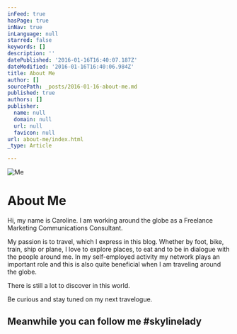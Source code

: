 ```yaml
---
inFeed: true
hasPage: true
inNav: true
inLanguage: null
starred: false
keywords: []
description: ''
datePublished: '2016-01-16T16:40:07.187Z'
dateModified: '2016-01-16T16:40:06.984Z'
title: About Me
author: []
sourcePath: _posts/2016-01-16-about-me.md
published: true
authors: []
publisher:
  name: null
  domain: null
  url: null
  favicon: null
url: about-me/index.html
_type: Article

---
```

![Me](https://s3-us-west-2.amazonaws.com/the-grid-img/p/8a829071fb90e66d06e054375cadc51c41359afd.jpg)

# About Me

Hi, my name is Caroline. I am working around the globe as a Freelance Marketing Communications Consultant.

My passion is to travel, which I express in this blog. Whether by foot, bike, train, ship or plane, I love to explore places, to eat and to be in dialogue with the people around me. In my self-employed activity my network plays an important role and this is also quite beneficial when I am traveling around the globe. 

There is still a lot to discover in this world.

Be curious and stay tuned on my next travelogue.

## Meanwhile you can follow me \#skylinelady